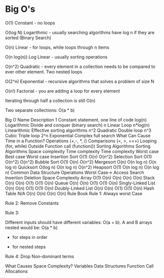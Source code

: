 # Big O's
O(1) Constant - no loops

O(log N) Logarithmic - usually searching algorithms have log n if they are sorted (Binary Search)

O(n) Linear - for loops, while loops through n items

O(n log(n)) Log Linear - usually sorting operations

O(n^2) Quadratic - every element in a collection needs to be compared to ever other element. Two nested loops

O(2^n) Exponential - recursive algorithms that solves a problem of size N

O(n!) Factorial - you are adding a loop for every element

Iterating through half a collection is still O(n)

Two separate collections: O(a * b)

Big O	Name	Description
1	Constant	statement, one line of code
log(n)	Logarithmic	Divide and conquer (binary search)
n	Linear	Loop
n*log(n)	Linearithmic	Effective sorting algorithms
n^2	Quadratic	Double loop
n^3	Cubic	Triple loop
2^n	Exponential	Complex full search
What Can Cause Time in a Function?
Operations (+,-, \*, /)
Comparisons (<, >, ===)
Looping (for, while)
Outside Function call (function())
Sorting Algorithms
Sorting Algorithms	Space complexity	Time complexity	Time complexity
Worst case	Best case	Worst case
Insertion Sort	O(1)	O(n)	O(n^2)
Selection Sort	O(1)	O(n^2)	O(n^2)
Bubble Sort	O(1)	O(n)	O(n^2)
Mergesort	O(n)	O(n log n)	O(n log n)
Quicksort	O(log n)	O(n log n)	O(n^2)
Heapsort	O(1)	O(n log n)	O(n log n)
Common Data Structure Operations
Worst Case→	Access	Search	Insertion	Deletion	Space Complexity
Array	O(1)	O(n)	O(n)	O(n)	O(n)
Stack	O(n)	O(n)	O(1)	O(1)	O(n)
Queue	O(n)	O(n)	O(1)	O(1)	O(n)
Singly-Linked List	O(n)	O(n)	O(1)	O(1)	O(n)
Doubly-Linked List	O(n)	O(n)	O(1)	O(1)	O(n)
Hash Table	N/A	O(n)	O(n)	O(n)	O(n)
Rule Book
Rule 1: Always worst Case

Rule 2: Remove Constants

Rule 3:

Different inputs should have different variables: O(a + b).
A and B arrays nested would be: O(a * b)
+ for steps in order

* for nested steps

Rule 4: Drop Non-dominant terms

What Causes Space Complexity?
Variables
Data Structures
Function Call
Allocations
